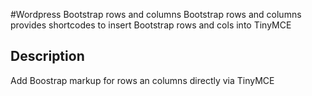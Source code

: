 #Wordpress Bootstrap rows and columns
Bootstrap rows and columns provides shortcodes to insert Bootstrap rows and cols into TinyMCE

## Description
Add Boostrap markup for rows an columns directly via TinyMCE
